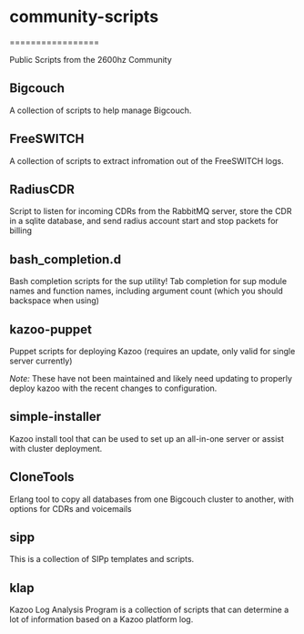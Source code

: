 # community-scripts
=================

Public Scripts from the 2600hz Community

## Bigcouch

A collection of scripts to help manage Bigcouch.

## FreeSWITCH

A collection of scripts to extract infromation out of the FreeSWITCH logs.

## RadiusCDR

Script to listen for incoming CDRs from the RabbitMQ server, store the CDR in a sqlite database, and send radius account start and stop packets for billing

## bash_completion.d

Bash completion scripts for the sup utility! Tab completion for sup module names and function names, including argument count (which you should backspace when using)

## kazoo-puppet

Puppet scripts for deploying Kazoo (requires an update, only valid for single server currently)

_Note:_ These have not been maintained and likely need updating to properly deploy kazoo with the recent changes to configuration.

## simple-installer

Kazoo install tool that can be used to set up an all-in-one server or assist with cluster deployment.

## CloneTools

Erlang tool to copy all databases from one Bigcouch cluster to another, with options for CDRs and voicemails

## sipp

This is a collection of SIPp templates and scripts.

## klap

Kazoo Log Analysis Program is a collection of scripts that can determine a lot of information based on a Kazoo platform log.


